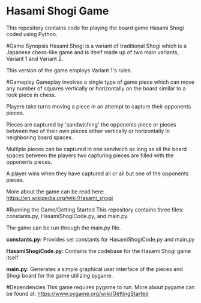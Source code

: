 # Hasami Shogi Game
This repository contains code for playing the board game Hasami Shogi coded using Python.

#Game Synopsis
Hasami Shogi is a variant of traditional Shogi which is a Japanese chess-like game and is itself made up of two main variants, Variant 1 and Variant 2.

This version of the game employs Variant 1's rules.

#Gameplay
Gameplay involves a single type of game piece which can move any number of squares vertically or horizontally on the board similar to a rook piece in chess.

Players take turns moving a piece in an attempt to capture their opponents pieces.

Pieces are captured by 'sandwiching' the opponents piece or pieces between two of their own pieces either vertically or horizontally in neighboring board spaces.

Multiple pieces can be captured in one sandwich as long as all the board spaces between the players two capturing pieces are filled with the opponents pieces.

A player wins when they have captured all or all but one of the opponents pieces.

More about the game can be read here: https://en.wikipedia.org/wiki/Hasami_shogi

#Running the Game/Getting Started
This repository contains three files: constants.py, HasamiShogiCode.py, and main.py.

The game can be run through the main.py file.

<b>constants.py:</b> Provides set constants for HasamiShogiCode.py and main.py

<b>HasamiShogiCode.py:</b> Contains the codebase for the Hasami Shogi game itself

<b>main.py:</b> Generates a simple graphical user interface of the pieces and Shogi board for the game utilizing pygame.

#Dependencies
This game requires pygame to run. More about pygame can be found at: https://www.pygame.org/wiki/GettingStarted
